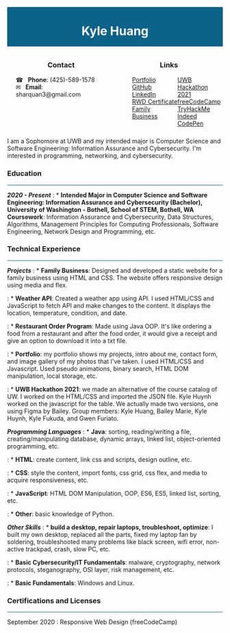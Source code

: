 <div width="100%" height="100%" style="background: #0d6288; display: flex; justify-content: center; align-items: center;">
    <h1 width="100%" height="100%" style="text-align: center; color: ghostwhite;">
        Kyle Huang
    </h1>
</div>

<div width="100%" height="100%" style="display: flex; justify-content: space-evenly; align-center: center;">
    <div style="width: 100%; height: 100%; padding: 10px 20px;">
        <h3 style="text-align: center;">Contact</h3>
        <div style="display: flex; flex-direction: column; width: 100%; height: 100%;">
            <span>&#9742; &ensp;<b>Phone</b>: (425)-589-1578</span>
            <span>&#9993;&ensp; <b>Email</b>: sharquan3@gmail.com</span>
        </div>
    </div>
    <div style="width: 100%; height: 100%; display: flex; flex-direction: column; justify-content: center; padding: 10px 20px;">
        <h3 style="text-align: center;">Links</h3>
        <div style="display: flex; flex-direction: row; width: 100%;
        height: 100%; padding: 0 20px; justify-content: space-around;">
            <div style="width: 100%; height: 100%;">
                <a href="https://sharquan3.github.io/Portfolio/">Portfolio</a><br>
                <a href="https://github.com/sharquan3">GitHub</a><br>
                <a href="https://www.linkedin.com/in/kyle-huang-9492811ba/">LinkedIn</a><br>
                <a href="https://www.freecodecamp.org/certification/sharquan3/responsive-web-design">RWD Certificate</a><br>
                <a href="https://tiffanylashandspa.github.io/Tiffany/">Family Business</a><br>
            </div>
            <div style="width: 100%; height: 100%;">
                <a href="https://devpost.com/software/university-of-washington-course-evaluation-catalog">UWB Hackathon 2021</a><br>
                <a href="https://freecodecamp.org/sharquan3">freeCodeCamp</a><br>
                <a href="https://tryhackme.com/p/sharquan3">TryHackMe</a><br>
                <a href="https://my.indeed.com/p/kyleh-r7behmb">Indeed</a><br>
                <a href="https://codepen.io/your-work">CodePen</a><br>
            </div>
        </div>
    </div>

</div>

I am a Sophomore at UWB and my intended major is Computer Science and Software Engineering: Information Assurance and Cybersecurity. I'm interested in programming, networking, and cybersecurity.

</div>

### Education

<hr style="background: #0d6288">

<b><i>2020 - Present</i></b>
: * <strong>Intended Major in Computer Science and Software Engineering: Information Assurance and Cybersecurity (Bachelor), University of Washington - Bothell, School of STEM, Bothell, WA</strong><b>
Coursework</b>: Information Assurance and Cybersecurity, Data Structures, Algorithms, Management Principles for Computing Professionals, Software Engineering, Network Design and Programming, etc.

### Technical Experience

<hr style="background: #0d6288">

<strong><i>Projects</i></strong>
: * <b>Family Business</b>: Designed and developed a static website for a family business using HTML and CSS. The website offers responsive design using media and flex.

: * <b>Weather API</b>: Created a weather app using API. I used HTML/CSS and JavaScript to fetch API and make changes to the content. It displays the location, temperature, condition, and date.

: * <b>Restaurant Order Program</b>: Made using Java OOP. It's like ordering a food from a restaurant and after the food order, it would give a receipt and give an option to download it into a txt file.

: * <b>Portfolio</b>: my portfolio shows my projects, intro about me, contact form, and image gallery of my photos that I've taken. I used HTML/CSS and Javascript. Used pseudo animations, binary search, HTML DOM manipulation, local storage, etc.

: * <b>UWB Hackathon 2021</b>: we made an alternative of the course catalog of UW. I worked on the HTML/CSS and imported the JSON file. Kyle Huynh worked on the javascript for the table. We actually made two versions, one using Figma by Bailey. Group members: Kyle Huang, Bailey Marie, Kyle Huynh, Kyle Fukuda, and Gwen Furiato.

<strong><i>Programming Languages</i></strong>
: * <b>Java</b>: sorting, reading/writing a file, creating/manipulating
database, dynamic arrays, linked list, object-oriented programming, etc.

: * <b>HTML</b>: create content, link css and scripts, design outline, etc.

: * <b>CSS</b>: style the content, import fonts, css grid, css flex, and media to acquire responsiveness, etc.

: * <b>JavaScript</b>: HTML DOM Manipulation, OOP, ES6, ES5, linked list, sorting, etc.

: * <b>Other</b>: basic knowledge of Python.

<strong><i>Other Skills</i></strong>
: * <b>build a desktop, repair laptops, troubleshoot, optimize</b>: I built my own desktop, replaced all the parts, fixed my laptop fan by soldering, troubleshooted many problems like black screen, wifi error, non-active trackpad, crash, slow PC, etc.

: * <b>Basic Cybersecurity/IT Fundamentals</b>: malware, cryptography, network protocols, steganography, OSI layer, risk management, etc.

: * <b>Basic Fundamentals</b>: Windows and Linux.

### Certifications and Licenses

<hr style="background: #0d6288">

September 2020
: Responsive Web Design (freeCodeCamp)
